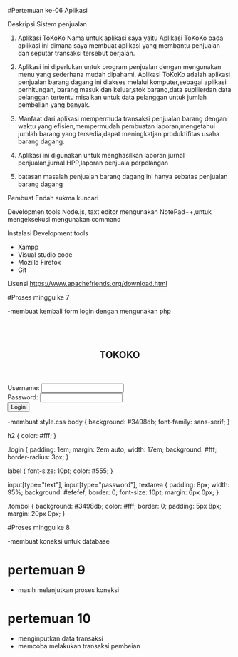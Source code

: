 #Pertemuan ke-06 Aplikasi

Deskripsi
Sistem penjualan
1. Aplikasi ToKoKo 
Nama untuk aplikasi saya yaitu Aplikasi ToKoKo pada aplikasi ini dimana saya membuat aplikasi
yang membantu penjualan dan seputar transaksi tersebut berjalan.

2. Aplikasi ini diperlukan untuk program penjualan dengan mengunakan menu yang sederhana mudah dipahami.
Aplikasi ToKoKo adalah aplikasi penjualan barang dagang ini diakses melalui komputer,sebagai aplikasi perhitungan,
barang masuk dan keluar,stok barang,data supllierdan data pelanggan tertentu misalkan untuk data pelanggan untuk
jumlah pembelian yang banyak.

4. Manfaat dari aplikasi
mempermuda transaksi penjualan barang dengan waktu yang efisien,mempermudah pembuatan laporan,mengetahui jumlah barang yang
tersedia,dapat meningkatjan produktifitas usaha barang dagang.

3. Aplikasi ini digunakan untuk menghasilkan laporan jurnal penjualan,jurnal HPP,laporan penjuala perpelangan

5. batasan masalah penjualan barang dagang ini 
hanya sebatas penjualan barang dagang

Pembuat 
Endah sukma kuncari

Developmen tools
Node.js, taxt editor mengunakan NotePad++,untuk mengeksekusi mengunakan command

Instalasi Development tools
- Xampp
- Visual studio code
- Mozilla Firefox
- Git


 
Lisensi
https://www.apachefriends.org/download.html

#Proses minggu ke 7

 -membuat kembali form login dengan mengunakan php
<!DOCTYPE html>
<html>
<he
	<link rel="stylesheet" type="text/css" href="style.css">
</head>
<body>
	<br/>
	<br/>
	<center><h2>TOKOKO</h2></center>	
	<br/>
	<div class="login">
	<br/>
		<form action="login.php" method="post" onSubmit="return validasi()">
			<div>
				<label>Username:</label>
				<input type="text" name="username" id="username" />
			</div>
			<div>
				<label>Password:</label>
				<input type="password" name="password" id="password" />
			</div>			
			<div>
				<input type="submit" value="Login" class="tombol">
			</div>
		</form>
	</div>
</body>

<script type="text/javascript">
	function validasi() {
		var username = document.getElementById("username").value;
		var password = document.getElementById("password").value;		
		if (username != "" && password!="") {
			return true;
		}else{
			alert('Username dan Password harus di isi !');
			return false;
		}
	}

</script>
</html>
 
 -membuat style.css
 body {
  background: #3498db;
  font-family: sans-serif;
}

h2 {
  color: #fff;
}

.login {
  padding: 1em;
  margin: 2em auto;
  width: 17em;
  background: #fff;
  border-radius: 3px;
}

label {
  font-size: 10pt;
  color: #555;
}

input[type="text"],
input[type="password"],
textarea {
  padding: 8px;
  width: 95%;
  background: #efefef;
  border: 0;
  font-size: 10pt;
  margin: 6px 0px;
}

.tombol {
  background: #3498db;
  color: #fff;
  border: 0;
  padding: 5px 8px;
  margin: 20px 0px;
}
 
 #Proses minggu ke 8
 
 -membuat koneksi untuk database
 
 <?php
	error_reporting(E_ALL ^ E_DEPRECATED);
	$host = "localhost";
	$user = "root";
	$pass = "";
	$dbName = "toko_ol";
	
	$kon = mysqli_connect($host, $user, $pass);
	if (!$kon)
	die("gagal koneksi.....");
	
	$hasil = mysqli_select_db($kon, $dbName);
	if (!$hasil) {
		$hasil = mysqli_query($kon, "CREATE DATABASE $dbName");
		if (!$hasil)
			die("gagal buat database");
		else
			$hasil = mysqli_select_db($kon, $dbName);
			if (!$hasil) die ("gagal konek database");
	}
	
	$sqlTabelBarang = "create table if not exists barang (
	idbarang int auto_increment not null primary key,
	nama varchar(40) not null,
	harga int not null default 0,
	stok int not null default 0,
	foto varchar(70) not null default '',
	KEY(nama) )";
	
	mysqli_query ($kon, $sqlTabelBarang) or die("Gagal buat table barang");

?>

# pertemuan 9
- masih melanjutkan proses koneksi

# pertemuan 10
- menginputkan data transaksi
- memcoba melakukan transaksi pembeian







